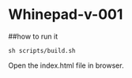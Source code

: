 # Whinepad-v-001

##how to run it

```
sh scripts/build.sh
```
Open the index.html file in browser.

